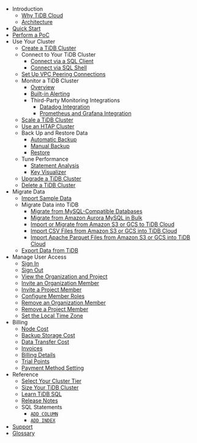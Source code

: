 <!-- markdownlint-disable MD007 -->
<!-- markdownlint-disable MD041 -->

- Introduction
  - [Why TiDB Cloud](/cloud/tidb-cloud-intro.md)
  - [Architecture](/cloud/tidb-cloud-intro.md#architecture)
- [Quick Start](/cloud/tidb-cloud-quickstart.md)
- [Perform a PoC](/cloud/tidb-cloud-poc.md)
- Use Your Cluster
  - [Create a TiDB Cluster](/cloud/create-tidb-cluster.md)
  - Connect to Your TiDB Cluster
    - [Connect via a SQL Client](/cloud/connect-to-tidb-cluster.md)
    - [Connect via SQL Shell](/cloud/connect-to-tidb-cluster.md#connect-via-sql-shell)
  - [Set Up VPC Peering Connections](/cloud/set-up-vpc-peering-connections.md)
  - Monitor a TiDB Cluster
    - [Overview](/cloud/monitor-tidb-cluster.md)
    - [Built-in Alerting](/cloud/monitor-built-in-alerting.md)
    - Third-Party Monitoring Integrations
      - [Datadog Integration](/cloud/monitor-datadog-integration.md)
      - [Prometheus and Grafana Integration](/cloud/monitor-prometheus-and-grafana-integration.md)
  - [Scale a TiDB Cluster](/cloud/scale-tidb-cluster.md)
  - [Use an HTAP Cluster](/cloud/use-htap-cluster.md)
  - Back Up and Restore Data
    - [Automatic Backup](/cloud/backup-and-restore.md)
    - [Manual Backup](/cloud/backup-and-restore.md#manual-backup)
    - [Restore](/cloud/backup-and-restore.md#restore)
  - Tune Performance
    - [Statement Analysis](/cloud/tune-performance.md)
    - [Key Visualizer](/cloud/tune-performance.md#key-visualizer)
  - [Upgrade a TiDB Cluster](/cloud/upgrade-tidb-cluster.md)
  - [Delete a TiDB Cluster](/cloud/delete-tidb-cluster.md)
- Migrate Data
  - [Import Sample Data](/cloud/import-sample-data.md)
  - Migrate Data into TiDB
    - [Migrate from MySQL-Compatible Databases](/cloud/migrate-data-into-tidb.md)
    - [Migrate from Amazon Aurora MySQL in Bulk](/cloud/migrate-from-aurora-bulk-import.md)
    - [Import or Migrate from Amazon S3 or GCS to TiDB Cloud](/cloud/migrate-from-amazon-s3-or-gcs.md)
    - [Import CSV Files from Amazon S3 or GCS into TiDB Cloud](/cloud/import-csv-files.md)
    - [Import Apache Parquet Files from Amazon S3 or GCS into TiDB Cloud](/cloud/import-parquet-files.md)
  - [Export Data from TiDB](/cloud/export-data-from-tidb-cloud.md)
- Manage User Access
  - [Sign In](/cloud/manage-user-access.md)
  - [Sign Out](/cloud/manage-user-access.md#sign-out)
  - [View the Organization and Project](/cloud/manage-user-access.md#view-the-organization-and-project)
  - [Invite an Organization Member](/cloud/manage-user-access.md#invite-an-organization-member)
  - [Invite a Project Member](/cloud/manage-user-access.md#invite-a-project-member)
  - [Configure Member Roles](/cloud/manage-user-access.md#configure-member-roles)
  - [Remove an Organization Member](/cloud/manage-user-access.md#remove-an-organization-member)
  - [Remove a Project Member](/cloud/manage-user-access.md#remove-a-project-member)
  - [Set the Local Time Zone](/cloud/manage-user-access.md#set-the-local-time-zone)
- Billing
  - [Node Cost](/cloud/tidb-cloud-billing.md)
  - [Backup Storage Cost](/cloud/tidb-cloud-billing.md#backup-storage-cost)
  - [Data Transfer Cost](/cloud/tidb-cloud-billing.md#data-transfer-cost)
  - [Invoices](/cloud/tidb-cloud-billing.md#invoices)
  - [Billing Details](/cloud/tidb-cloud-billing.md#billing-details)
  - [Trial Points](/cloud/tidb-cloud-billing.md#trial-points)
  - [Payment Method Setting](/cloud/tidb-cloud-billing.md#payment-method)
- Reference
  - [Select Your Cluster Tier](/cloud/select-cluster-tier.md)
  - [Size Your TiDB Cluster](/cloud/size-your-cluster.md)
  - [Learn TiDB SQL](/basic-sql-operations.md)
  - [Release Notes](/cloud/cloud-release-notes.md)
  - SQL Statements
    - [`ADD COLUMN`](/common/sql-statements/sql-statement-add-column.md)
    - [`ADD INDEX`](/common/sql-statements/sql-statement-add-index.md)
- [Support](/cloud/tidb-cloud-support.md)
- [Glossary](/cloud/cloud-glossary.md)
